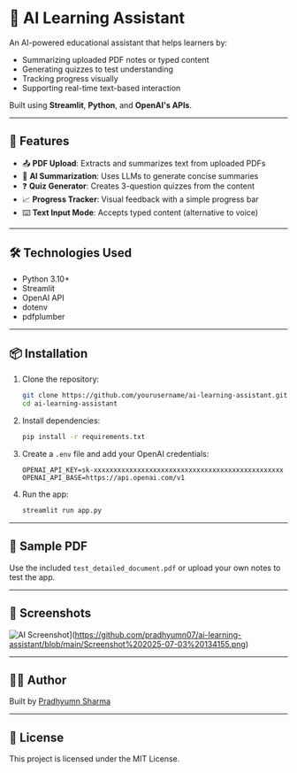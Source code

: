 # 🤖 AI Learning Assistant

An AI-powered educational assistant that helps learners by:
- Summarizing uploaded PDF notes or typed content  
- Generating quizzes to test understanding  
- Tracking progress visually  
- Supporting real-time text-based interaction

Built using **Streamlit**, **Python**, and **OpenAI's APIs**.

---

## 🚀 Features

- 📤 **PDF Upload**: Extracts and summarizes text from uploaded PDFs  
- 🧠 **AI Summarization**: Uses LLMs to generate concise summaries  
- ❓ **Quiz Generator**: Creates 3-question quizzes from the content  
- 📈 **Progress Tracker**: Visual feedback with a simple progress bar  
- ⌨️ **Text Input Mode**: Accepts typed content (alternative to voice)

---

## 🛠️ Technologies Used

- Python 3.10+  
- Streamlit  
- OpenAI API  
- dotenv  
- pdfplumber  

---

## 📦 Installation

1. Clone the repository:
   ```bash
   git clone https://github.com/yourusername/ai-learning-assistant.git
   cd ai-learning-assistant
   ```

2. Install dependencies:
   ```bash
   pip install -r requirements.txt
   ```

3. Create a `.env` file and add your OpenAI credentials:
   ```env
   OPENAI_API_KEY=sk-xxxxxxxxxxxxxxxxxxxxxxxxxxxxxxxxxxxxxxxxxxxxxxxx
   OPENAI_API_BASE=https://api.openai.com/v1
   ```

4. Run the app:
   ```bash
   streamlit run app.py
   ```

---

## 📄 Sample PDF

Use the included `test_detailed_document.pdf` or upload your own notes to test the app.

---

## 📸 Screenshots

![AI Screenshot]([)](https://github.com/pradhyumn07/ai-learning-assistant/blob/main/Screenshot%202025-07-03%20134155.png)

---

## 👨‍💻 Author

Built by [Pradhyumn Sharma](https://github.com/pradhyumn07)

---

## 📌 License

This project is licensed under the MIT License.
